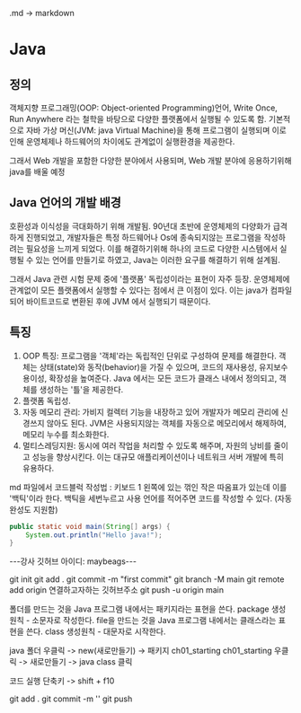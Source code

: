 .md -> markdown

# Java
## 정의
객체지향 프로그래밍(OOP: Object-oriented Programming)언어,
Write Once, Run Anywhere 라는 철학을 바탕으로 다양한 플랫폼에서 실행될 수 있도록 함.
기본적으로 자바 가상 머신(JVM: java Virtual Machine)을 통해 프로그램이 실행되며
이로 인해 운영체제나 하드웨어의 차이에도 관계없이 실행환경을 제공한다.

그래서 Web 개발을 포함한 다양한 분야에서 사용되며,
Web 개발 분야에 응용하기위해 java를 배울 예정

## Java 언어의 개발 배경

호환성과 이식성을 극대화하기 위해 개발됨. 90년대 초반에
운영체제의 다양화가 급격하게 진행되었고, 개발자들은 특정 하드웨어나
Os에 종속되지않는 프로그램을 작성하려는 필요성을 느끼게 되었다.
이를 해결하기위해 하나의 코드로 다양한 시스템에서 실행될 수 있는 언어를 
만들기로 하였고, Java는 이러한 요구를 해결하기 위해 설계됨.

그래서 Java 관련 시험 문제 중에 '플랫폼' 독립성이라는 표현이 자주 등장.
운영체제에 관계없이 모든 플랫폼에서 실행할 수 있다는 점에서 큰 이점이 있다.
이는 java가 컴파일 되어 바이트코드로 변환된 후에 JVM 에서 실행되기 때문이다.

## 특징
1. OOP 특징: 프로그램을 '객체'라는 독립적인 단위로 구성하여 문제를 해결한다.
    객체는 상태(state)와 동작(behavior)을 가질 수 있으며, 코드의 재사용성,
    유지보수 용이성, 확장성을 높여준다. Java 에서는 모든 코드가 클래스 내에서
    정의되고, 객체를 생성하는 '틀'을 제공한다.
2. 플랫폼 독립성.
3. 자동 메모리 관리: 가비지 컬렉터 기능을 내장하고 있어 개발자가 메모리 관리에 신경쓰지 않아도 된다.
    JVM은 사용되지않는 객체를 자동으로 메모리에서 해제하여, 메모리 누수를 최소화한다.
4. 멀티스레딩지원: 동시에 여러 작업을 처리할 수 있도록 해주며, 자원의 낭비를 줄이고 성능을 향상시킨다.
    이는 대규모 애플리케이션이나 네트워크 서버 개발에 특히 유용하다.

md 파일에서 코드블럭 작성법 : 키보드 1 왼쪽에 있는 꺾인 작은 따옴표가 있는데 이를 '백틱'이라 한다.
백틱을 세번누르고 사용 언어를 적어주면 코드를 작성할 수 있다. (자동완성도 지원함)

```java
public static void main(String[] args) {
    System.out.println("Hello java!");
}
```
---강사 깃허브 아이디: maybeags---

git init
git add .
git commit -m "first commit"
git branch -M main
git remote add origin 연결하고자하는 깃허브주소
git push -u origin main

폴더를 만드는 것을 Java 프로그램 내에서는 패키지라는 표현을 쓴다.
package 생성 원칙 - 소문자로 작성한다.
file을 만드는 것을 Java 프로그램 내에서는 클래스라는 표현을 쓴다.
class 생성원칙 - 대문자로 시작한다.

java 폴더 우클릭 -> new(새로만들기) -> 패키지
ch01_starting
ch01_starting 우클릭 -> 새로만들기 -> java class 클릭

코드 실행 단축키 -> shift + f10

git add .
git commit -m ''
git push